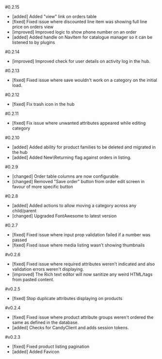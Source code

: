 #0.2.15

- [added] Added "view" link on orders table
- [fixed] Fixed issue where discounted line item was showing full line price on orders view
- [improved] Improved logic to show phone number on an order
- [added] Added handle on NavItem for catalogue manager so it can be listened to by plugins

#0.2.14

- [improved] Improved check for user details on activity log in the hub.

#0.2.13

- [fixed] Fixed issue where save wouldn't work on a category on the initial load.

#0.2.12

- [fixed] Fix trash icon in the hub

#0.2.11

- [fixed] Fix issue where unwanted attributes appeared while editing category

#0.2.10

- [added] Added ability for product families to be deleted and migrated in the hub
- [added] Added New\Returning flag against orders in listing.

#0.2.9

- [changed] Order table columns are now configurable
- [changed] Removed "Save order" button from order edit screen in favour of more specific button

#0.2.8

- [added] Added actions to allow moving a category across any child/parent
- [changed] Upgraded FontAwesome to latest version

#0.2.7

- [fixed] Fixed issue where input prop validation failed if a number was passed
- [fixed] Fixed issue where media listing wasn't showing thumbnails

#v0.2.6

- [fixed] Fixed issue where required attributes weren't indicated and also validation errors weren't displaying.
- [improved] The Rich text editor will now sanitize any weird HTML/tags from pasted content.

#v0.2.5

- [fixed] Stop duplicate attributes displaying on products

#v0.2.4

- [fixed] Fixed issue where product attribute groups weren't ordered the same as defined in the database.
- [added] Checks for CandyClient and adds session tokens.

#v0.2.3

- [fixed] Fixed product listing pagination
- [added] Added Favicon